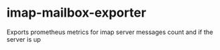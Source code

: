 # imap-mailbox-exporter
Exports prometheus metrics for imap server messages count and if the server is up
